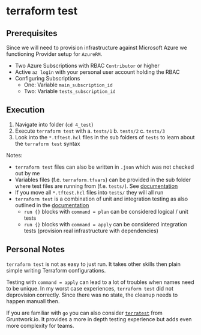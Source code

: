 # terraform test

## Prerequisites

Since we will need to provision infrastructure against Microsoft Azure we functioning Provider setup for `AzureRM`.

- Two Azure Subscriptions with RBAC `Contributor` or higher
- Active `az login` with your personal user account holding the RBAC
- Configuring Subscriptions
  - One: Variable `main_subscription_id`
  - Two: Variable `tests_subscription_id`

## Execution

1. Navigate into folder (`cd 4_test`)
2. Execute `terraform test` with
   a. `tests/1`
   b. `tests/2`
   c. `tests/3`
3. Look into the `*.tftest.hcl` files in the sub folders of `tests` to learn about the `terraform test` syntax

Notes:

- `terraform test` files can also be written in `.json` which was not checked out by me
- Variables files (f.e. `terraform.tfvars`) can be provided in the sub folder where test files are running from (f.e. `tests/`). See [documentation](https://developer.hashicorp.com/terraform/language/tests#specify-variables-with-the-command-line-or-definition-files)
- If you move all `*.tftest.hcl` files into `tests/` they will all run
- `terraform test` is a combination of unit and integration testing as also outlined in the [documentation](https://developer.hashicorp.com/terraform/language/tests#integration-or-unit-testing)
  - `run {}` blocks with `command = plan` can be considered logical / unit tests
  - `run {}` blocks with `command = apply` can be considered integration tests (provision real infrastructure with dependencies)

## Personal Notes

`terraform test` is not as easy to just run. It takes other skills then plain simple writing Terraform configurations.

Testing with `command = apply` can lead to a lot of troubles when names need to be unique. In my worst case experiences, `terraform test` did not deprovision correctly. Since there was no state, the cleanup needs to happen manuall then.

If you are familiar with `go` you can also consider [`terratest`](https://terratest.gruntwork.io/) from Gruntwork.io. It provides a more in depth testing experience but adds even more complexity for teams.
